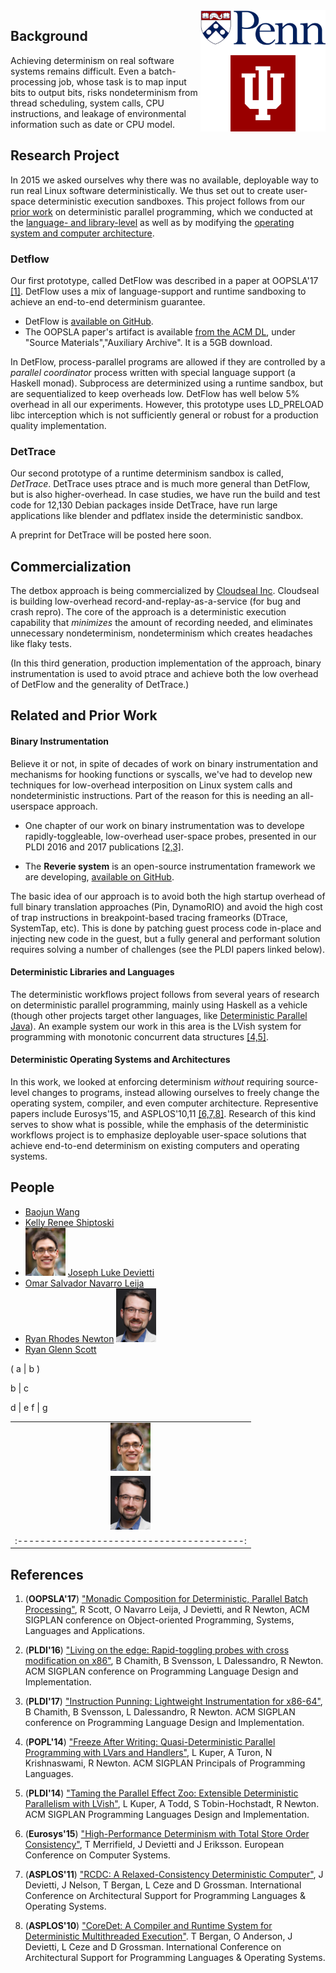 
<img align="right" width="200" src="images/combined_logos.png">

## Background

Achieving determinism on real software systems remains difficult. Even a batch-processing job, whose task is to map input bits to output bits, risks nondeterminism from thread scheduling, system calls, CPU instructions, and leakage of environmental information such as date or CPU model.

## Research Project

In 2015 we asked ourselves why there was no available, deployable way to run real Linux software deterministically. We thus set out to create user-space deterministic execution sandboxes.  This project follows from our [prior work](#related-and-prior-work) on deterministic parallel programming, which we conducted at the [language- and library-level](#deterministic-libraries-and-languages) as well as by modifying the [operating system and computer architecture](#deterministic-operating-systems-and-architectures).

### Detflow

Our first prototype, called DetFlow was described in a paper at
OOPSLA'17 [[1]](#references).  DetFlow uses a mix of language-support and
runtime sandboxing to achieve an end-to-end determinism guarantee.

 * DetFlow is [available on GitHub](https://github.com/iu-parfunc/detflow/).
 * The OOPSLA paper's artifact is available [from the ACM DL](https://dl.acm.org/citation.cfm?doid=3152284.3133897), under "Source Materials","Auxiliary Archive". It is a 5GB download.

In DetFlow, process-parallel programs are allowed if they are controlled by a *parallel coordinator* process written with special language support (a Haskell monad).  Subprocess are determinized using a runtime sandbox, but are sequentialized to keep overheads low.  DetFlow has well below 5\% overhead in all our experiments. However, this prototype uses LD_PRELOAD libc interception which is not sufficiently general or robust for a production quality implementation.

### DetTrace

Our second prototype of a runtime determinism sandbox is called, *DetTrace*.  DetTrace uses ptrace and is much more general than DetFlow, but is also higher-overhead.  In case studies, we have run the build and test code for 12,130 Debian packages inside DetTrace, have run large applications like blender and pdflatex inside the deterministic sandbox.

A preprint for DetTrace will be posted here soon.

## Commercialization

The detbox approach is being commercialized by [Cloudseal Inc](https://cloudseal.io).  Cloudseal is building low-overhead record-and-replay-as-a-service (for bug and crash repro). The core of the approach is a deterministic execution capability that *minimizes* the amount of recording needed, and eliminates unnecessary nondeterminism, nondeterminism which creates headaches like flaky tests.

(In this third generation, production implementation of the approach, binary instrumentation is used to avoid ptrace and achieve both the low overhead of DetFlow and the generality of DetTrace.)

## Related and Prior Work

#### Binary Instrumentation

Believe it or not, in spite of decades of work on binary instrumentation and mechanisms for hooking functions or syscalls, we've had to develop new techniques for low-overhead interposition on Linux system calls and nondeterministic instructions.  Part of the reason for this is needing an all-userspace approach.

 * One chapter of our work on binary instrumentation was to develope rapidly-toggleable, low-overhead user-space probes, presented in our PLDI 2016 and 2017 publications [[2,3]](#references).

 * The **Reverie system** is an open-source instrumentation framework we are developing, [available on GitHub](https://github.com/iu-parfunc/reverie).

The basic idea of our approach is to avoid both the high startup overhead of full binary translation approaches (Pin, DynamoRIO) and avoid the high cost of trap instructions in breakpoint-based tracing frameorks (DTrace, SystemTap, etc).  This is done by patching guest process code in-place and injecting new code in the guest, but a fully general and performant solution requires solving a number of challenges (see the PLDI papers linked below).

#### Deterministic Libraries and Languages

The deterministic workflows project follows from several years of research on deterministic parallel programming, mainly using Haskell as a vehicle (though other projects target other languages, like [Deterministic Parallel Java](http://dpj.cs.illinois.edu/)). An example system our work in this area is the LVish system for programming with monotonic concurrent data structures [[4,5]](#references).

#### Deterministic Operating Systems and Architectures

In this work, we looked at enforcing determinism *without* requiring source-level changes to programs, instead allowing ourselves to freely change the operating system, compiler, and even computer architecture.  Representive papers include Eurosys'15, and ASPLOS'10,11 [[6,7,8]](#references). Research of this kind serves to show what is possible, while the emphasis of the deterministic workflows project is to emphasize deployable user-space solutions that achieve end-to-end determinism on existing computers and operating systems.

## People

 * [Baojun Wang](https://www.linkedin.com/in/wangbj)
 * [Kelly Renee Shiptoski](https://www.linkedin.com/in/kelly-shiptoski-a003585b/)
 * <img width="64" src="images/devietti_headshot.jpg"> [Joseph Luke Devietti](https://www.cis.upenn.edu/~devietti/)
 * [Omar Salvador Navarro Leija](https://gatowololo.github.io/)
 * [Ryan Rhodes Newton](https://www.linkedin.com/in/rrnewton/) <img width="64" src="images/newton_headshot.jpg">
 * [Ryan Glenn Scott](https://ryanglscott.github.io/about/)


 ( a | b )

   b | c


   d | e
   f | g 


 |                                            |
 | :----------------------------------------: |
 | <img width="64" src="images/devietti_headshot.jpg"> | [Joseph Luke Devietti](https://www.cis.upenn.edu/~devietti/) |
 | <img width="64" src="images/newton_headshot.jpg"> | [Ryan Rhodes Newton](https://www.linkedin.com/in/rrnewton/) | 
 | :----------------------------------------: |


## References

 1. (**OOPSLA'17**) ["Monadic Composition for Deterministic, Parallel Batch Processing"](https://2017.splashcon.org/event/splash-2017-oopsla-detflow-a-monad-for-deterministic-parallel-shell-scripting), R Scott, O Navarro Leija, J Devietti, and R Newton, ACM SIGPLAN conference on Object-oriented Programming, Systems, Languages and Applications.

 2. (**PLDI'16**) ["Living on the edge: Rapid-toggling probes with cross modification on x86"](https://dl.acm.org/citation.cfm?id=3062344), B Chamith, B Svensson, L Dalessandro, R Newton. ACM SIGPLAN conference on Programming Language Design and Implementation.

 3. (**PLDI'17**) ["Instruction Punning: Lightweight Instrumentation for x86-64"](https://dl.acm.org/citation.cfm?id=2908084), B Chamith, B Svensson, L Dalessandro, R Newton. ACM SIGPLAN conference on Programming Language Design and Implementation.

 4. (**POPL'14**) ["Freeze After Writing: Quasi-Deterministic Parallel Programming with LVars and Handlers"](https://dl.acm.org/citation.cfm?doid=2535838.2535842), L Kuper, A Turon, N Krishnaswami, R Newton. ACM SIGPLAN Principals of Programming Languages.
 
 5. (**PLDI'14**) ["Taming the Parallel Effect Zoo: Extensible Deterministic Parallelism with LVish"](https://dl.acm.org/citation.cfm?id=2594312), L Kuper, A Todd, S Tobin-Hochstadt, R Newton. ACM SIGPLAN Programming Languages Design and Implementation.

 6. (**Eurosys'15**) ["High-Performance Determinism with Total Store Order Consistency"](http://dl.acm.org/authorize?N95410), T Merrifield, J Devietti and J Eriksson. European Conference on Computer Systems.

 7. (**ASPLOS'11**) ["RCDC: A Relaxed-Consistency Deterministic Computer"](http://dl.acm.org/authorize?473781), J Devietti, J Nelson, T Bergan, L Ceze and D Grossman. International Conference on Architectural Support for Programming Languages & Operating Systems.

 8. (**ASPLOS'10**) ["CoreDet: A Compiler and Runtime System for Deterministic Multithreaded Execution"](http://dl.acm.org/authorize?218419). T Bergan, O Anderson, J Devietti, L Ceze and D Grossman. International Conference on Architectural Support for Programming Languages & Operating Systems.






